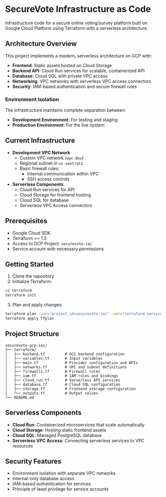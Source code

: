 # SecureVote Infrastructure as Code

Infrastructure code for a secure online voting/survey platform built on Google Cloud Platform using Terraform with a serverless architecture.

## Architecture Overview

This project implements a modern, serverless architecture on GCP with:

- **Frontend**: Static assets hosted on Cloud Storage
- **Backend API**: Cloud Run services for scalable, containerized API
- **Database**: Cloud SQL with private VPC access
- **Networking**: VPC networks with serverless VPC access connectors
- **Security**: IAM-based authentication and secure firewall rules

### Environment Isolation

The infrastructure maintains complete separation between:

- **Development Environment**: For testing and staging
- **Production Environment**: For the live system

## Current Infrastructure

- **Development VPC Network**
  - Custom VPC network (`vpc-dev`)
  - Regional subnet in `us-central1`
  - Basic firewall rules:
    - Internal communication within VPC
    - SSH access controls
- **Serverless Components**
  - Cloud Run services for API
  - Cloud Storage for frontend hosting
  - Cloud SQL for database
  - Serverless VPC Access connectors

## Prerequisites

- Google Cloud SDK
- Terraform >= 1.3
- Access to GCP Project: `securevote-iac`
- Service account with necessary permissions

## Getting Started

1. Clone the repository
2. Initialize Terraform:

```bash
cd terraform
terraform init
```

3. Plan and apply changes:

```bash
terraform plan -var="project_id=securevote-iac" -var="terraform_service_account_email=YOUR_SERVICE_ACCOUNT" -out=tfplan
terraform apply tfplan
```

## Project Structure

```
securevote-gcp-iac/
├── terraform/
│   ├── backend.tf         # GCS backend configuration
│   ├── variables.tf       # Input variables
│   ├── main.tf            # Provider configuration and APIs
│   ├── networks.tf        # VPC and subnet definitions
│   ├── firewalls.tf       # Firewall rules
│   ├── iam.tf             # IAM roles and bindings
│   ├── cloud_run.tf       # Serverless API services
│   ├── database.tf        # Cloud SQL configuration
│   ├── storage.tf         # Frontend storage configuration
│   └── outputs.tf         # Output values
└── README.md
```

## Serverless Components

- **Cloud Run**: Containerized microservices that scale automatically
- **Cloud Storage**: Hosting static frontend assets
- **Cloud SQL**: Managed PostgreSQL database
- **Serverless VPC Access**: Connecting serverless services to VPC resources

## Security Features

- Environment isolation with separate VPC networks
- Internal-only database access
- IAM-based authentication for services
- Principle of least privilege for service accounts
